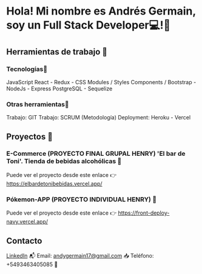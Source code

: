 # **Hola! Mi nombre es Andrés Germain, soy un Full Stack Developer**:computer:!👋

## Herramientas de trabajo :wrench:

### Tecnologías:pushpin:
JavaScript
React - Redux - CSS Modules / Styles Components / Bootstrap -
NodeJs - Express
PostgreSQL - Sequelize

### Otras herramientas:pushpin:
Trabajo: GIT
Trabajo: SCRUM (Metodología)
Deployment: Heroku - Vercel


## Proyectos :briefcase:

### E-Commerce (PROYECTO FINAL GRUPAL HENRY) 'El bar de Toni'. Tienda de bebidas alcohólicas :pushpin:
Puede ver el proyecto desde este enlace :point_right: https://elbardetonibebidas.vercel.app/


### Pókemon-APP (PROYECTO INDIVIDUAL HENRY) :pushpin:
Puede ver el proyecto desde este enlace :point_right: https://front-deploy-navy.vercel.app/


## Contacto 

[LinkedIn](https://www.linkedin.com/in/andres-germain-dev/) :mailbox_with_mail: 
Email: andygermain17@gmail.com :inbox_tray:
Teléfono: +5493463405085 :calling:



